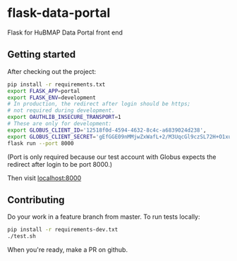 # flask-data-portal
Flask for HuBMAP Data Portal front end

## Getting started
After checking out the project:
```sh
pip install -r requirements.txt
export FLASK_APP=portal
export FLASK_ENV=development
# In production, the redirect after login should be https;
# not required during development.
export OAUTHLIB_INSECURE_TRANSPORT=1
# These are only for development:
export GLOBUS_CLIENT_ID='12518f0d-4594-4632-8c4c-a6839024d238',
export GLOBUS_CLIENT_SECRET='gEfGGE09nMMjwZxWafL+2/M3UqcGl9czSL72H+O1xuU=',
flask run --port 8000
```
(Port is only required because our test account with Globus
expects the redirect after login to be port 8000.)

Then visit [localhost:8000](http://localhost:8000)

## Contributing
Do your work in a feature branch from master. To run tests locally:
```sh
pip install -r requirements-dev.txt
./test.sh
```
When you're ready, make a PR on github.
